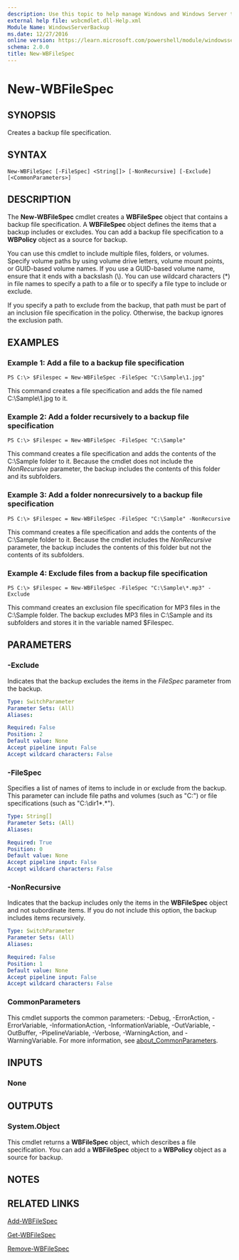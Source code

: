 ```yaml
---
description: Use this topic to help manage Windows and Windows Server technologies with Windows PowerShell.
external help file: wsbcmdlet.dll-Help.xml
Module Name: WindowsServerBackup
ms.date: 12/27/2016
online version: https://learn.microsoft.com/powershell/module/windowsserverbackup/new-wbfilespec?view=windowsserver2022-ps&wt.mc_id=ps-gethelp
schema: 2.0.0
title: New-WBFileSpec
---
```


# New-WBFileSpec

## SYNOPSIS
Creates a backup file specification.

## SYNTAX

```
New-WBFileSpec [-FileSpec] <String[]> [-NonRecursive] [-Exclude] [<CommonParameters>]
```

## DESCRIPTION
The **New-WBFileSpec** cmdlet creates a **WBFileSpec** object that contains a backup file specification.
A **WBFileSpec** object defines the items that a backup includes or excludes.
You can add a backup file specification to a **WBPolicy** object as a source for backup.

You can use this cmdlet to include multiple files, folders, or volumes.
Specify volume paths by using volume drive letters, volume mount points, or GUID-based volume names.
If you use a GUID-based volume name, ensure that it ends with a backslash (\\).
You can use wildcard characters (*) in file names to specify a path to a file or to specify a file type to include or exclude.

If you specify a path to exclude from the backup, that path must be part of an inclusion file specification in the policy.
Otherwise, the backup ignores the exclusion path.

## EXAMPLES

### Example 1: Add a file to a backup file specification
```
PS C:\> $Filespec = New-WBFileSpec -FileSpec "C:\Sample\1.jpg"
```

This command creates a file specification and adds the file named C:\Sample\1.jpg to it.

### Example 2: Add a folder recursively to a backup file specification
```
PS C:\> $Filespec = New-WBFileSpec -FileSpec "C:\Sample"
```

This command creates a file specification and adds the contents of the C:\Sample folder to it.
Because the cmdlet does not include the *NonRecursive* parameter, the backup includes the contents of this folder and its subfolders.

### Example 3: Add a folder nonrecursively to a backup file specification
```
PS C:\> $Filespec = New-WBFileSpec -FileSpec "C:\Sample" -NonRecursive
```

This command creates a file specification and adds the contents of the C:\Sample folder to it.
Because the cmdlet includes the *NonRecursive* parameter, the backup includes the contents of this folder but not the contents of its subfolders.

### Example 4: Exclude files from a backup file specification
```
PS C:\> $Filespec = New-WBFileSpec -FileSpec "C:\Sample\*.mp3" -Exclude
```

This command creates an exclusion file specification for MP3 files in the C:\Sample folder.
The backup excludes MP3 files in C:\Sample and its subfolders and stores it in the variable named $Filespec.

## PARAMETERS

### -Exclude
Indicates that the backup excludes the items in the *FileSpec* parameter from the backup.

```yaml
Type: SwitchParameter
Parameter Sets: (All)
Aliases: 

Required: False
Position: 2
Default value: None
Accept pipeline input: False
Accept wildcard characters: False
```

### -FileSpec
Specifies a list of names of items to include in or exclude from the backup.
This parameter can include file paths and volumes (such as "C:\") or file specifications (such as "C:\dir1\*.*").

```yaml
Type: String[]
Parameter Sets: (All)
Aliases: 

Required: True
Position: 0
Default value: None
Accept pipeline input: False
Accept wildcard characters: False
```

### -NonRecursive
Indicates that the backup includes only the items in the **WBFileSpec** object and not subordinate items.
If you do not include this option, the backup includes items recursively.

```yaml
Type: SwitchParameter
Parameter Sets: (All)
Aliases: 

Required: False
Position: 1
Default value: None
Accept pipeline input: False
Accept wildcard characters: False
```

### CommonParameters
This cmdlet supports the common parameters: -Debug, -ErrorAction, -ErrorVariable, -InformationAction, -InformationVariable, -OutVariable, -OutBuffer, -PipelineVariable, -Verbose, -WarningAction, and -WarningVariable. For more information, see [about_CommonParameters](https://go.microsoft.com/fwlink/?LinkID=113216).

## INPUTS

### None

## OUTPUTS

### System.Object

This cmdlet returns a **WBFileSpec** object, which describes a file specification.
You can add a **WBFileSpec** object to a **WBPolicy** object as a source for backup.

## NOTES

## RELATED LINKS

[Add-WBFileSpec](./Add-WBFileSpec.md)

[Get-WBFileSpec](./Get-WBFileSpec.md)

[Remove-WBFileSpec](./Remove-WBFileSpec.md)

